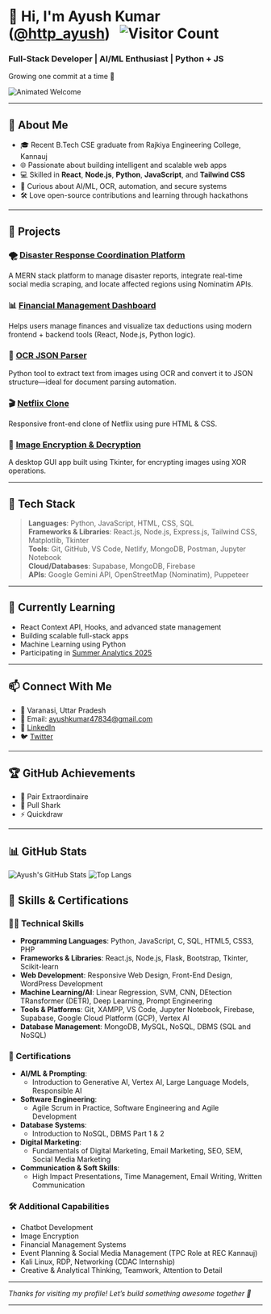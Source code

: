 # 👋 Hi, I'm Ayush Kumar ([@http_ayush](https://twitter.com/http_ayush)) &nbsp; ![Visitor Count](https://komarev.com/ghpvc/?username=ayush1k&style=flat-square)

### Full-Stack Developer | AI/ML Enthusiast | Python + JS 
Growing one commit at a time 🚀

![Animated Welcome](https://media3.giphy.com/media/v1.Y2lkPTc5MGI3NjExYTd1enI3enV6MzVhZm42eThyYzFpNGZydGRweDhscTNpNGFuYWs0ayZlcD12MV9pbnRlcm5hbF9naWZfYnlfaWQmY3Q9Zw/12BYUePgtn7sis/giphy.gif)

---

## 🧠 About Me

- 🎓 Recent B.Tech CSE graduate from Rajkiya Engineering College, Kannauj  
- 🌐 Passionate about building intelligent and scalable web apps  
- 💻 Skilled in **React**, **Node.js**, **Python**, **JavaScript**, and **Tailwind CSS**
- 🤖 Curious about AI/ML, OCR, automation, and secure systems
- 🛠️ Love open-source contributions and learning through hackathons

---

## 📌 Projects

### 🌪️ [Disaster Response Coordination Platform](https://github.com/ayush1k/Disaster-Response-Coordination-Platform)
A MERN stack platform to manage disaster reports, integrate real-time social media scraping, and locate affected regions using Nominatim APIs.

### 📊 [Financial Management Dashboard](https://github.com/ayush1k/Financial-Management-Dashboard)
Helps users manage finances and visualize tax deductions using modern frontend + backend tools (React, Node.js, Python logic).

### 🤖 [OCR JSON Parser](https://github.com/ayush1k/OCR-JSON-Parser)
Python tool to extract text from images using OCR and convert it to JSON structure—ideal for document parsing automation.

### 🎬 [Netflix Clone](https://github.com/ayush1k/Netflix-Clone)
Responsive front-end clone of Netflix using pure HTML & CSS.

### 🔐 [Image Encryption & Decryption](https://github.com/ayush1k/Image-Encryption-and-Decryption-Using-XOR-Operation.)
A desktop GUI app built using Tkinter, for encrypting images using XOR operations.

---

## 🔨 Tech Stack

> **Languages**: Python, JavaScript, HTML, CSS, SQL  
> **Frameworks & Libraries**: React.js, Node.js, Express.js, Tailwind CSS, Matplotlib, Tkinter  
> **Tools**: Git, GitHub, VS Code, Netlify, MongoDB, Postman, Jupyter Notebook  
> **Cloud/Databases**: Supabase, MongoDB, Firebase  
> **APIs**: Google Gemini API, OpenStreetMap (Nominatim), Puppeteer

---

## 🌱 Currently Learning

- React Context API, Hooks, and advanced state management  
- Building scalable full-stack apps  
- Machine Learning using Python  
- Participating in [Summer Analytics 2025](https://github.com/ayush1k/SUMMER-ANALYTICS-2025-Assessment-week-1)

---

## 📫 Connect With Me

- 📍 Varanasi, Uttar Pradesh  
- 📧 Email: [ayushkumar47834@gmail.com](mailto:ayushkumar47834@gmail.com)  
- 💼 [LinkedIn](https://www.linkedin.com/in/ayushhhhhh)  
- 🐦 [Twitter](https://twitter.com/http_ayush)

---

## 🏆 GitHub Achievements

- 🧠 Pair Extraordinaire  
- 🦈 Pull Shark  
- ⚡ Quickdraw  

---

## 📊 GitHub Stats

![Ayush's GitHub Stats](https://github-readme-stats.vercel.app/api?username=ayush1k&show_icons=true&theme=radical)
![Top Langs](https://github-readme-stats.vercel.app/api/top-langs/?username=ayush1k&layout=compact&theme=radical)



## 🧰 Skills & Certifications

### 👨‍💻 Technical Skills
- **Programming Languages**: Python, JavaScript, C, SQL, HTML5, CSS3, PHP
- **Frameworks & Libraries**: React.js, Node.js, Flask, Bootstrap, Tkinter, Scikit-learn
- **Web Development**: Responsive Web Design, Front-End Design, WordPress Development
- **Machine Learning/AI**: Linear Regression, SVM, CNN, DEtection TRansformer (DETR), Deep Learning, Prompt Engineering
- **Tools & Platforms**: Git, XAMPP, VS Code, Jupyter Notebook, Firebase, Supabase, Google Cloud Platform (GCP), Vertex AI
- **Database Management**: MongoDB, MySQL, NoSQL, DBMS (SQL and NoSQL)

### 🧪 Certifications
- **AI/ML & Prompting**:  
  - Introduction to Generative AI, Vertex AI, Large Language Models, Responsible AI  
- **Software Engineering**:  
  - Agile Scrum in Practice, Software Engineering and Agile Development  
- **Database Systems**:  
  - Introduction to NoSQL, DBMS Part 1 & 2  
- **Digital Marketing**:  
  - Fundamentals of Digital Marketing, Email Marketing, SEO, SEM, Social Media Marketing  
- **Communication & Soft Skills**:  
  - High Impact Presentations, Time Management, Email Writing, Written Communication

### 🛠 Additional Capabilities
- Chatbot Development  
- Image Encryption  
- Financial Management Systems  
- Event Planning & Social Media Management (TPC Role at REC Kannauj)  
- Kali Linux, RDP, Networking (CDAC Internship)  
- Creative & Analytical Thinking, Teamwork, Attention to Detail

---

_Thanks for visiting my profile! Let’s build something awesome together 🤝_

---
